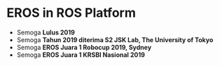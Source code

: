 # EROS in ROS Platform

* Semoga **Lulus 2019**
* Semoga **Tahun 2019 diterima S2 JSK Lab, The University of Tokyo**
* Semoga **EROS Juara 1 Robocup 2019, Sydney**
* Semoga **EROS Juara 1 KRSBI Nasional 2019**
